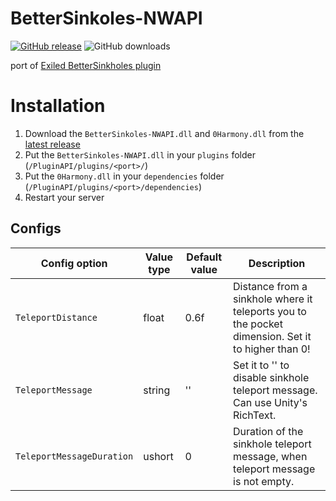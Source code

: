 # BetterSinkoles-NWAPI
[![GitHub release](https://flat.badgen.net/github/release/Nakuliv/BetterSinkoles-NWAPI)](https://github.com/Nakuliv/BetterSinkoles-NWAPI/releases/)
![GitHub downloads](https://flat.badgen.net/github/assets-dl/Nakuliv/BetterSinkoles-NWAPI)

port of [Exiled BetterSinkholes plugin](https://github.com/warden161/BetterSinkholes2)
# Installation
1. Download the `BetterSinkoles-NWAPI.dll` and `0Harmony.dll` from the [latest release](https://github.com/Nakuliv/BetterSinkoles-NWAPI/releases/latest)
2. Put the `BetterSinkoles-NWAPI.dll` in your `plugins` folder (`/PluginAPI/plugins/<port>/`)
4. Put the `0Harmony.dll` in your `dependencies` folder (`/PluginAPI/plugins/<port>/dependencies`)
5. Restart your server

## Configs
| Config option | Value type | Default value | Description |
| --- | --- | --- | --- |
| `TeleportDistance` | float | 0.6f | Distance from a sinkhole where it teleports you to the pocket dimension. Set it to higher than 0!|
| `TeleportMessage` | string | '' | Set it to '' to disable sinkhole teleport message. Can use Unity's RichText. |
| `TeleportMessageDuration` | ushort | 0 | Duration of the sinkhole teleport message, when teleport message is not empty. |
